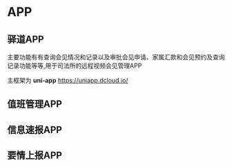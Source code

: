 # APP

## 驿道APP

主要功能有有查询会见情况和记录以及审批会见申请、家属汇款和会见预约及查询记录功能等等,用于司法所的远程视频会见管理APP

主框架为 **uni-app** <https://uniapp.dcloud.io/>

## 值班管理APP

## 信息速报APP

## 要情上报APP
